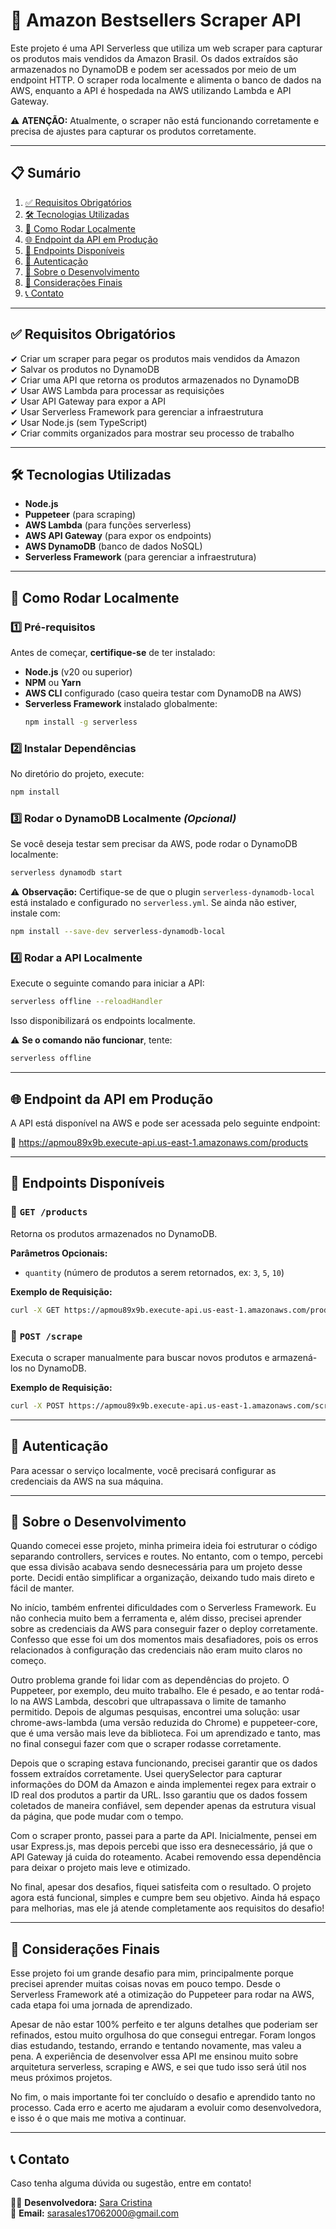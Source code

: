 # 📌 Amazon Bestsellers Scraper API

Este projeto é uma API Serverless que utiliza um web scraper para capturar os produtos mais vendidos da Amazon Brasil. Os dados extraídos são armazenados no DynamoDB e podem ser acessados por meio de um endpoint HTTP. O scraper roda localmente e alimenta o banco de dados na AWS, enquanto a API é hospedada na AWS utilizando Lambda e API Gateway.

⚠️ **ATENÇÃO:** Atualmente, o scraper não está funcionando corretamente e precisa de ajustes para capturar os produtos corretamente.

---

## 📋 Sumário
1. [✅ Requisitos Obrigatórios](#-requisitos-obrigatórios)
2. [🛠️ Tecnologias Utilizadas](#%EF%B8%8F-tecnologias-utilizadas)
3. [🚀 Como Rodar Localmente](#-como-rodar-localmente)
4. [🌐 Endpoint da API em Produção](#-endpoint-da-api-em-produção)
5. [📄 Endpoints Disponíveis](#-endpoints-disponíveis)
6. [🔐 Autenticação](#-autenticação)
7. [📝 Sobre o Desenvolvimento](#-sobre-o-desenvolvimento)
8. [🎯 Considerações Finais](#-considerações-finais)
9. [📞 Contato](#-contato)

---

## ✅ Requisitos Obrigatórios

✔ Criar um scraper para pegar os produtos mais vendidos da Amazon  
✔ Salvar os produtos no DynamoDB  
✔ Criar uma API que retorna os produtos armazenados no DynamoDB  
✔ Usar AWS Lambda para processar as requisições  
✔ Usar API Gateway para expor a API  
✔ Usar Serverless Framework para gerenciar a infraestrutura  
✔ Usar Node.js (sem TypeScript)  
✔ Criar commits organizados para mostrar seu processo de trabalho  

---

## 🛠️ Tecnologias Utilizadas

- **Node.js**  
- **Puppeteer** (para scraping)  
- **AWS Lambda** (para funções serverless)  
- **AWS API Gateway** (para expor os endpoints)  
- **AWS DynamoDB** (banco de dados NoSQL)  
- **Serverless Framework** (para gerenciar a infraestrutura)  

---

## 🚀 Como Rodar Localmente

### 1️⃣ Pré-requisitos
Antes de começar, **certifique-se** de ter instalado:

- **Node.js** (v20 ou superior)  
- **NPM** ou **Yarn**  
- **AWS CLI** configurado (caso queira testar com DynamoDB na AWS)  
- **Serverless Framework** instalado globalmente:  
  ```sh
  npm install -g serverless
  ```

### 2️⃣ Instalar Dependências
No diretório do projeto, execute:  
```sh
npm install
```

### 3️⃣ Rodar o DynamoDB Localmente *(Opcional)*
Se você deseja testar sem precisar da AWS, pode rodar o DynamoDB localmente:  
```sh
serverless dynamodb start
```
⚠️ **Observação:** Certifique-se de que o plugin `serverless-dynamodb-local` está instalado e configurado no `serverless.yml`. Se ainda não estiver, instale com:  
```sh
npm install --save-dev serverless-dynamodb-local
```

### 4️⃣ Rodar a API Localmente
Execute o seguinte comando para iniciar a API:  
```sh
serverless offline --reloadHandler
```
Isso disponibilizará os endpoints localmente.  

⚠️ **Se o comando não funcionar**, tente:  
```sh
serverless offline
```

---

## 🌐 Endpoint da API em Produção

A API está disponível na AWS e pode ser acessada pelo seguinte endpoint:

🔗 https://apmou89x9b.execute-api.us-east-1.amazonaws.com/products

---
## 📄 Endpoints Disponíveis

### 🔹 `GET /products`
Retorna os produtos armazenados no DynamoDB.

**Parâmetros Opcionais:**
- `quantity` (número de produtos a serem retornados, ex: `3`, `5`, `10`)

**Exemplo de Requisição:**
```sh
curl -X GET https://apmou89x9b.execute-api.us-east-1.amazonaws.com/products?quantity=5
```

### 🔹 `POST /scrape`
Executa o scraper manualmente para buscar novos produtos e armazená-los no DynamoDB.

**Exemplo de Requisição:**
```sh
curl -X POST https://apmou89x9b.execute-api.us-east-1.amazonaws.com/scrape
```

---

## 🔐 Autenticação
Para acessar o serviço localmente, você precisará configurar as credenciais da AWS na sua máquina.

---

## 📝 Sobre o Desenvolvimento

Quando comecei esse projeto, minha primeira ideia foi estruturar o código separando controllers, services e routes. No entanto, com o tempo, percebi que essa divisão acabava sendo desnecessária para um projeto desse porte. Decidi então simplificar a organização, deixando tudo mais direto e fácil de manter.

No início, também enfrentei dificuldades com o Serverless Framework. Eu não conhecia muito bem a ferramenta e, além disso, precisei aprender sobre as credenciais da AWS para conseguir fazer o deploy corretamente. Confesso que esse foi um dos momentos mais desafiadores, pois os erros relacionados à configuração das credenciais não eram muito claros no começo.

Outro problema grande foi lidar com as dependências do projeto. O Puppeteer, por exemplo, deu muito trabalho. Ele é pesado, e ao tentar rodá-lo na AWS Lambda, descobri que ultrapassava o limite de tamanho permitido. Depois de algumas pesquisas, encontrei uma solução: usar chrome-aws-lambda (uma versão reduzida do Chrome) e puppeteer-core, que é uma versão mais leve da biblioteca. Foi um aprendizado e tanto, mas no final consegui fazer com que o scraper rodasse corretamente.

Depois que o scraping estava funcionando, precisei garantir que os dados fossem extraídos corretamente. Usei querySelector para capturar informações do DOM da Amazon e ainda implementei regex para extrair o ID real dos produtos a partir da URL. Isso garantiu que os dados fossem coletados de maneira confiável, sem depender apenas da estrutura visual da página, que pode mudar com o tempo.

Com o scraper pronto, passei para a parte da API. Inicialmente, pensei em usar Express.js, mas depois percebi que isso era desnecessário, já que o API Gateway já cuida do roteamento. Acabei removendo essa dependência para deixar o projeto mais leve e otimizado.

No final, apesar dos desafios, fiquei satisfeita com o resultado. O projeto agora está funcional, simples e cumpre bem seu objetivo. Ainda há espaço para melhorias, mas ele já atende completamente aos requisitos do desafio!

---

## 🎯 Considerações Finais

Esse projeto foi um grande desafio para mim, principalmente porque precisei aprender muitas coisas novas em pouco tempo. Desde o Serverless Framework até a otimização do Puppeteer para rodar na AWS, cada etapa foi uma jornada de aprendizado.

Apesar de não estar 100% perfeito e ter alguns detalhes que poderiam ser refinados, estou muito orgulhosa do que consegui entregar. Foram longos dias estudando, testando, errando e tentando novamente, mas valeu a pena. A experiência de desenvolver essa API me ensinou muito sobre arquitetura serverless, scraping e AWS, e sei que tudo isso será útil nos meus próximos projetos.

No fim, o mais importante foi ter concluído o desafio e aprendido tanto no processo. Cada erro e acerto me ajudaram a evoluir como desenvolvedora, e isso é o que mais me motiva a continuar.

---

## 📞 Contato
Caso tenha alguma dúvida ou sugestão, entre em contato!

👩‍💻 **Desenvolvedora:** [Sara Cristina](https://github.com/saracristinas)  
📧 **Email:** [sarasales17062000@gmail.com](mailto:sarasales17062000@gmail.com)





